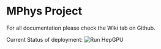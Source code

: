 # MPhys Project
For all documentation please check the Wiki tab on Github.

Current Status of deployment: ![Run HepGPU](https://github.com/enricozammitlon/mphys-project/workflows/Run%20HepGPU/badge.svg?branch=deploys)
